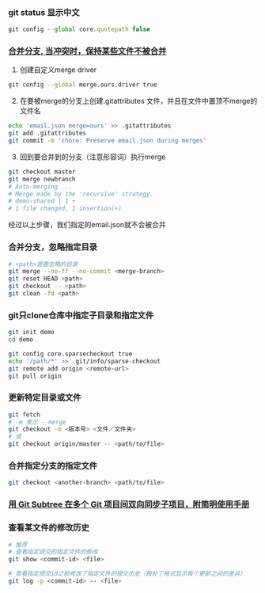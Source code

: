### git status 显示中文

```js
git config --global core.quotepath false
```

### [合并分支, 当冲突时，保持某些文件不被合并](http://blog.csdn.net/fkaking/article/details/44955663?ref=myread)
1. 创建自定义merge driver
```bash
git config --global merge.ours.driver true 
```
2. 在要被merge的分支上创建.gitattributes 文件，并且在文件中置顶不merge的文件名
```bash
echo 'email.json merge=ours' >> .gitattributes  
git add .gitattributes  
git commit -m 'chore: Preserve email.json during merges' 
```
3. 回到要合并到的分支（注意形容词）执行merge
```bash
git checkout master  
git merge newbranch  
# Auto-merging ...  
# Merge made by the 'recursive' strategy.  
# demo-shared | 1 +  
# 1 file changed, 1 insertion(+)
```
经过以上步骤，我们指定的email.json就不会被合并

### 合并分支，忽略指定目录

```bash
# <path>是要忽略的目录
git merge --no-ff --no-commit <merge-branch>
git reset HEAD <path>
git checkout -- <path>
git clean -fd <path>
```

### git只clone仓库中指定子目录和指定文件

```bash
git init demo
cd demo

git config core.sparsecheckout true
echo '/path/*' >> .git/info/sparse-checkout
git remote add origin <remote-url>
git pull origin
```

### 更新特定目录或文件
```bash
git fetch
# -m 表示 --merge
git checkout -m <版本号> <文件／文件夹>
# 或
git checkout origin/master -- <path/to/file>
```
### 合并指定分支的指定文件
```bash
git checkout <another-branch> <path/to/file>
```

### [用 Git Subtree 在多个 Git 项目间双向同步子项目，附简明使用手册](https://segmentfault.com/a/1190000003969060)

### 查看某文件的修改历史
```bash
# 推荐
# 查看指定提交的指定文件的修改
git show <commit-id> <file>
```

```bash
# 查看指定提交id之前修改了指定文件的提交历史（按补丁格式显示每个更新之间的差异）
git log -p <commit-id> -- <file>
```

